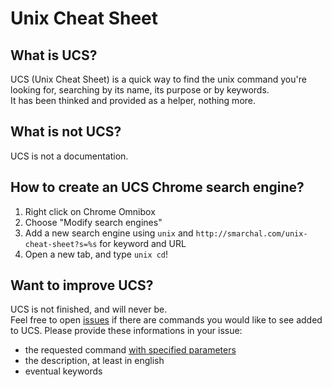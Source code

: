 Unix Cheat Sheet
================

What is UCS?
------------
UCS (Unix Cheat Sheet) is a quick way to find the unix command you're looking for, searching by its name, its purpose or by keywords.  
It has been thinked and provided as a helper, nothing more.

What is not UCS?
----------------
UCS is not a documentation.

How to create an UCS Chrome search engine?
------------------------------------------
1. Right click on Chrome Omnibox
2. Choose "Modify search engines"
3. Add a new search engine using `unix` and `http://smarchal.com/unix-cheat-sheet?s=%s` for keyword and URL
4. Open a new tab, and type `unix cd`!

Want to improve UCS?
--------------------
UCS is not finished, and will never be.  
Feel free to open [issues](https://github.com/zessx/unix-cheat-sheet/issues) if there are commands you would like to see added to UCS. Please provide these informations in your issue:

- the requested command [with specified parameters](#what-is-not-ucs)
- the description, at least in english
- eventual keywords
